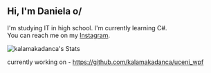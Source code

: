 ## Hi, I'm Daniela o/

I'm studying IT in high school. I'm currently learning C#.<br/>
You can reach me on my [Instagram](https://www.instagram.com/kalamakadanca/).

![kalamakadanca's Stats](https://github-readme-stats.vercel.app/api?username=kalamakadanca&theme=midnight-purple&show_icons=true&hide_border=true&count_private=true)

currently working on - https://github.com/kalamakadanca/uceni_wpf

<!--
Here are some ideas to get you started:

- 🔭 I’m currently working on ...
- 🌱 I’m currently learning ...
- 👯 I’m looking to collaborate on ...
- 🤔 I’m looking for help with ...
- 💬 Ask me about ...
- 📫 How to reach me: ...
- 😄 Pronouns: ...
- ⚡ Fun fact: ...
-->

<!--
# 💻 Tech Stack:
![C#](https://img.shields.io/badge/c%23-%23239120.svg?style=for-the-badge&logo=csharp&logoColor=white) ![Python](https://img.shields.io/badge/python-3670A0?style=for-the-badge&logo=python&logoColor=ffdd54)
# 📊 GitHub Stats:
![](https://github-readme-stats.vercel.app/api?username=kalamakadanca&theme=dark&hide_border=false&include_all_commits=false&count_private=false)<br/>
![](https://github-readme-streak-stats.herokuapp.com/?user=kalamakadanca&theme=dark&hide_border=false)<br/>
![](https://github-readme-stats.vercel.app/api/top-langs/?username=kalamakadanca&theme=dark&hide_border=false&include_all_commits=false&count_private=false&layout=compact)

---
[![](https://visitcount.itsvg.in/api?id=kalamakadanca&icon=0&color=0)](https://visitcount.itsvg.in)

Proudly created with GPRM ( https://gprm.itsvg.in ) -->
